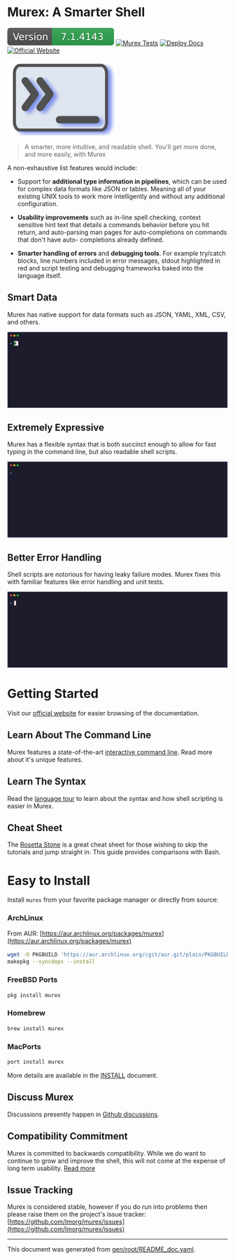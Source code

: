 # Murex: A Smarter Shell

[![Version](version.svg?v=undef)](DOWNLOAD.md)
[![Murex Tests](https://github.com/lmorg/murex/actions/workflows/murex-tests.yaml/badge.svg)](https://github.com/lmorg/murex/actions/workflows/murex-tests.yaml)
[![Deploy Docs](https://github.com/lmorg/murex/actions/workflows/deploy-docs.yaml/badge.svg)](https://github.com/lmorg/murex/actions/workflows/deploy-docs.yaml)
[![Official Website](images/website-badge.svg?v=undef)](https://murex.rocks)

[![Official Website](images/murex-term-light.png?v=undef)](https://murex.rocks)

> A smarter, more intuitive, and readable shell. You'll get more done, and more easily, with Murex

A non-exhaustive list features would include:

* Support for **additional type information in pipelines**, which can be used
  for complex data formats like JSON or tables. Meaning all of your existing
  UNIX tools to work more intelligently and without any additional configuration.

* **Usability improvements** such as in-line spell checking, context sensitive
  hint text that details a commands behavior before you hit return, and
  auto-parsing man pages for auto-completions on commands that don't have auto-
  completions already defined.
  
* **Smarter handling of errors** and **debugging tools**. For example try/catch
  blocks, line numbers included in error messages, stdout highlighted in red
  and script testing and debugging frameworks baked into the language itself.


## Smart Data

Murex has native support for data formats such as JSON, YAML, XML, CSV, and others.

![video demonstrating Murex's data capabilities](/images/vhs-clever-data-dark.gif)

## Extremely Expressive

Murex has a flexible syntax that is both succinct enough to allow for fast typing
in the command line, but also readable shell scripts.

![video demonstrating various different syntactic features of Murex](/images/vhs-expressive-dark.gif)

## Better Error Handling

Shell scripts are notorious for having leaky failure modes. Murex fixes this
with familiar features like error handling and unit tests.

![vhs-better-errors centre-image](/images/vhs-better-errors-dark.gif)

# Getting Started

Visit our [official website](https://murex.rocks) for easier browsing of the documentation.

## Learn About The Command Line

Murex features a state-of-the-art [interactive command line](/docs/user-guide/interactive-shell.md).
Read more about it's unique features.



## Learn The Syntax

Read the [language tour](/docs/tour.md) to learn about the syntax and how
shell scripting is easier in Murex.



## Cheat Sheet

The [Rosetta Stone](/docs/user-guide/rosetta-stone.md) is a great cheat sheet for
those wishing to skip the tutorials and jump straight in.
This guide provides comparisons with Bash.



# Easy to Install

Install `murex` from your favorite package manager or directly from source:


### ArchLinux

From AUR: [https://aur.archlinux.org/packages/murex](https://aur.archlinux.org/packages/murex)

```bash
wget -O PKGBUILD 'https://aur.archlinux.org/cgit/aur.git/plain/PKGBUILD?h=murex'
makepkg --syncdeps --install 
```

### FreeBSD Ports

```bash
pkg install murex
```

### Homebrew

```bash
brew install murex
```

### MacPorts

```bash
port install murex
```


More details are available in the [INSTALL](INSTALL.md) document.


## Discuss Murex

Discussions presently happen in [Github discussions](https://github.com/lmorg/murex/discussions).

## Compatibility Commitment

Murex is committed to backwards compatibility. While we do want to continue to
grow and improve the shell, this will not come at the expense of long term
usability. [Read more](compatibility.md)

## Issue Tracking

Murex is considered stable, however if you do run into problems then please
raise them on the project's issue tracker: [https://github.com/lmorg/murex/issues](https://github.com/lmorg/murex/issues)

<hr/>

This document was generated from [gen/root/README_doc.yaml](https://github.com/lmorg/murex/blob/master/gen/root/README_doc.yaml).